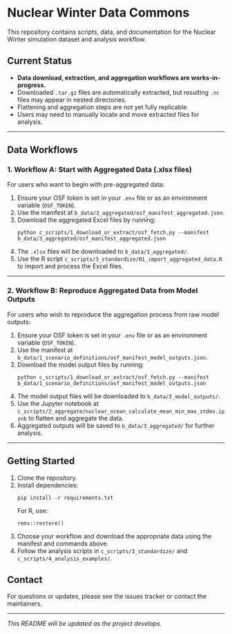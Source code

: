 # Nuclear Winter Data Commons

This repository contains scripts, data, and documentation for the Nuclear Winter simulation dataset and analysis workflow.

## Current Status

- **Data download, extraction, and aggregation workflows are works-in-progress.**
- Downloaded `.tar.gz` files are automatically extracted, but resulting `.nc` files may appear in nested directories.
- Flattening and aggregation steps are not yet fully replicable.
- Users may need to manually locate and move extracted files for analysis.

---

## Data Workflows

### 1. **Workflow A: Start with Aggregated Data (.xlsx files)**

For users who want to begin with pre-aggregated data:

1. Ensure your OSF token is set in your `.env` file or as an environment variable (`OSF_TOKEN`).
2. Use the manifest at `b_data/3_aggregated/osf_manifest_aggregated.json`.
3. Download the aggregated Excel files by running:
   ```
   python c_scripts/1_download_or_extract/osf_fetch.py --manifest b_data/3_aggregated/osf_manifest_aggregated.json
   ```
4. The `.xlsx` files will be downloaded to `b_data/3_aggregated/`.
5. Use the R script `c_scripts/3_standardize/01_import_aggregated_data.R` to import and process the Excel files.

---

### 2. **Workflow B: Reproduce Aggregated Data from Model Outputs**

For users who wish to reproduce the aggregation process from raw model outputs:

1. Ensure your OSF token is set in your `.env` file or as an environment variable (`OSF_TOKEN`).
2. Use the manifest at `b_data/1_scenario_definitions/osf_manifest_model_outputs.json`.
3. Download the model output files by running:
   ```
   python c_scripts/1_download_or_extract/osf_fetch.py --manifest b_data/1_scenario_definitions/osf_manifest_model_outputs.json
   ```
4. The model output files will be downloaded to `b_data/2_model_outputs/`.
5. Use the Jupyter notebook at `c_scripts/2_aggregate/nuclear_ocean_calculate_mean_min_max_stdev.ipynb` to flatten and aggregate the data.
6. Aggregated outputs will be saved to `b_data/3_aggregated/` for further analysis.

---

## Getting Started

1. Clone the repository.
2. Install dependencies:
   ```
   pip install -r requirements.txt
   ```
   For R, use:
   ```
   renv::restore()
   ```
3. Choose your workflow and download the appropriate data using the manifest and commands above.
4. Follow the analysis scripts in `c_scripts/3_standardize/` and `c_scripts/4_analysis_examples/`.

## Contact

For questions or updates, please see the issues tracker or contact the maintainers.

---

*This README will be updated as the project develops.*